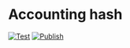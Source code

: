 # Accounting hash

[![Test](https://github.com/nexys-admin/accounting-hash/actions/workflows/test.yml/badge.svg)](https://github.com/nexys-admin/accounting-hash/actions/workflows/test.yml)
[![Publish](https://github.com/nexys-admin/accounting-hash/actions/workflows/publish.yml/badge.svg)](https://github.com/nexys-admin/accounting-hash/actions/workflows/publish.yml)
